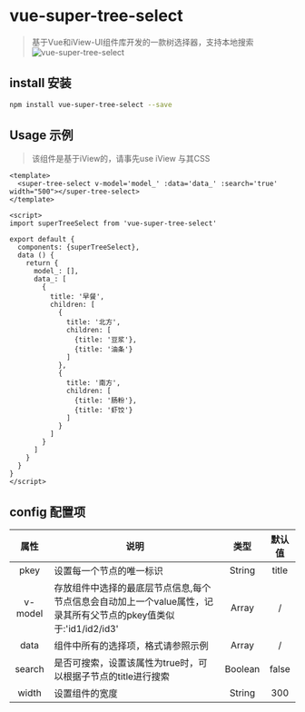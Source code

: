 # vue-super-tree-select

> 基于Vue和iView-UI组件库开发的一款树选择器，支持本地搜索
![vue-super-tree-select](https://github.com/FFFFF1/vue-super-tree-select/blob/master/demo.svg)
## install 安装
``` bash
npm install vue-super-tree-select --save
```
## Usage 示例
> 该组件是基于iView的，请事先use iView 与其CSS
``` vue
<template>
  <super-tree-select v-model='model_' :data='data_' :search='true' width="500"></super-tree-select>
</template>

<script>
import superTreeSelect from 'vue-super-tree-select'

export default {
  components: {superTreeSelect},
  data () {
    return {
      model_: [],
      data_: [
        {
          title: '早餐',
          children: [
            {
              title: '北方',
              children: [
                {title: '豆浆'},
                {title: '油条'}
              ]
            },
            {
              title: '南方',
              children: [
                {title: '肠粉'},
                {title: '虾饺'}
              ]
            }
          ]
        }
      ]
    }
  }
}
</script>

```
## config 配置项
| 属性 | 说明 | 类型 | 默认值 |
:-------: | -------  |  :-------:  |  :-------:
| pkey | 设置每一个节点的唯一标识 | String | title
| v-model | 存放组件中选择的最底层节点信息,每个节点信息会自动加上一个value属性，记录其所有父节点的pkey值类似于:'id1/id2/id3' | Array | /|
| data | 组件中所有的选择项，格式请参照示例 | Array | /|
| search | 是否可搜索，设置该属性为true时，可以根据子节点的title进行搜索 | Boolean | false |
| width | 设置组件的宽度 | String | 300 |
